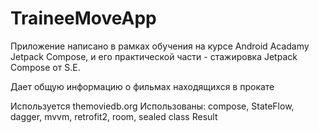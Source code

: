 # TraineeMoveApp

Приложение написано в рамках обучения на курсе Android Acadamy Jetpack Compose, и его практической части - стажировка Jetpack Compose от S.E.

Дает общую информацию о фильмах находящихся в прокате

Используется themoviedb.org
Использованы: compose, StateFlow, dagger, mvvm, retrofit2, room, sealed class Result
